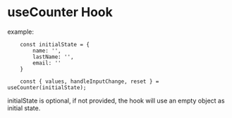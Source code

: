 # useCounter Hook

example:

```
    const initialState = {
        name: '',
        lastName: '',
        email: ''
    }

    const { values, handleInputChange, reset } = useCounter(initialState);
```

initialState is optional, if not provided, the hook will use an empty object as initial state.